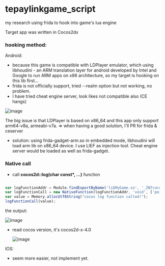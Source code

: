 # tepaylinkgame_script

my research using frida to hook into game's lua engine

Target app was written in Cocos2dx

### hooking method:

Android:
- because this game is compatible with LDPlayer emulator, which using libhoudini - an ARM translation layer for android developed by Intel and Google to run ARM apps on x86 architecture, so my target is hooking on this lib first...
- frida is not officially support, tried --realm option but not working, no problem.
- I have tried cheat engine server, look likes not compatible also (CE hangs)

![image](https://github.com/toanlcgift/tepaylinkgame_script/assets/12400049/d706547d-4db1-4b90-98e8-0af6b8f80ae9)

  The big issue is that LDPlayer is based on x86_64 and this app only support arm64-v8a, armeabi-v7a. => when having a good solution, I'll PR for frida & ceserver
  
- solution: using frida-gadget-arm.so in embedded mode, libhoudini will load arm lib on x86_64 device. I use LIEF as injection tool. Cheat engine server would be loaded as well as frida-gadget.

### Native call

- call <b>cocos2d::log(char const*, ...)</b> function
``` javascript

var logFunctionAddr = Module.findExportByName('libMyGame.so', '_ZN7cocos2d3logEPKcz') ?? new NativePointer(0x00);
var logFunctionCall = new NativeFunction(logFunctionAddr, 'void', ['pointer']);
var value = Memory.allocUtf8String("cocos log function called!");
logFunctionCall(value);

```
the output:

![image](https://github.com/toanlcgift/tepaylinkgame_script/assets/12400049/f659208d-f3fe-41bb-916f-a6abe715f811)

- read cocos version, it's cocos2d-x-4.0
 
  ![image](https://github.com/toanlcgift/tepaylinkgame_script/assets/12400049/0d6361e9-4980-4f9f-8e5d-a97d90c0c868)

IOS:
- seem more easier, not implement yet. 
